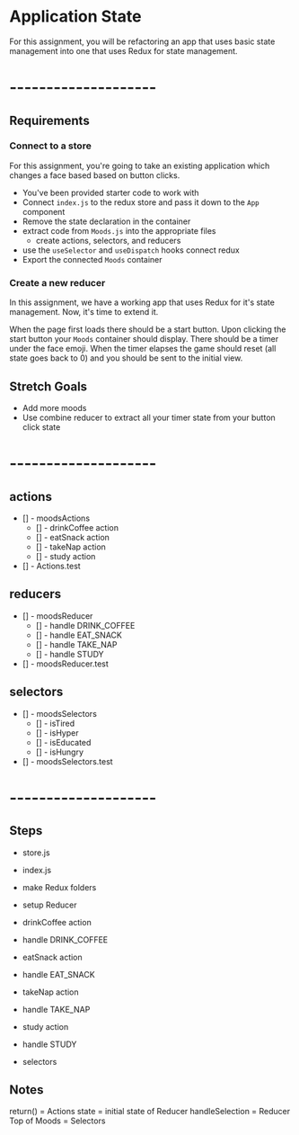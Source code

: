 # Application State

For this assignment, you will be refactoring an app that uses basic
state management into one that uses Redux for state management.

# --------------------

## Requirements

### Connect to a store

For this assignment, you're going to take an existing application which
changes a face based based on button clicks.

* You've been provided starter code to work with
* Connect `index.js` to the redux store and pass it down to the `App` component
* Remove the state declaration in the container
* extract code from `Moods.js` into the appropriate files
  * create actions, selectors, and reducers
* use the `useSelector` and `useDispatch` hooks connect redux
* Export the connected `Moods` container

### Create a new reducer

In this assignment, we have a working app that uses Redux for it's state
management. Now, it's time to extend it.

When the page first loads there should be a start button. Upon clicking
the start button your `Moods` container should display. There should be
a timer under the face emoji. When the timer elapses the game should
reset (all state goes back to 0) and you should be sent to the initial
view.

## Stretch Goals
* Add more moods
* Use combine reducer to extract all your timer state from your button click state

# --------------------

## actions
- [] - moodsActions
  * [] - drinkCoffee action
  * [] - eatSnack action
  * [] - takeNap action
  * [] - study action
- [] - Actions.test

## reducers
- [] - moodsReducer
  * [] - handle DRINK_COFFEE
  * [] - handle EAT_SNACK
  * [] - handle TAKE_NAP
  * [] - handle STUDY
- [] - moodsReducer.test

## selectors
- [] - moodsSelectors
  * [] - isTired
  * [] - isHyper
  * [] - isEducated
  * [] - isHungry
- [] - moodsSelectors.test



# --------------------

## Steps
- store.js
- index.js
- make Redux folders
- setup Reducer

- drinkCoffee action
- handle DRINK_COFFEE
- eatSnack action
- handle EAT_SNACK
- takeNap action
- handle TAKE_NAP
- study action
- handle STUDY
- selectors

## Notes
return() = Actions
state = initial state of Reducer
handleSelection = Reducer
Top of Moods = Selectors
